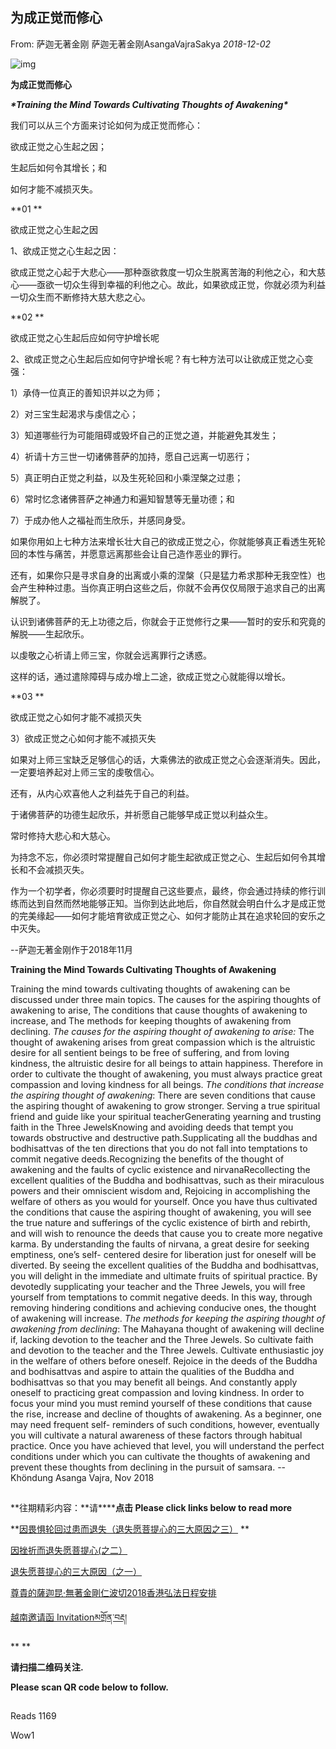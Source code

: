 ## 为成正觉而修心

From: 萨迦无著金刚 萨迦无著金刚AsangaVajraSakya *2018-12-02*

![img](https://mmbiz.qpic.cn/mmbiz_png/jZ6aUbzt6ISUqicleCicFwlYhIOXpaQP8t1p93icRZ2I8Bt3ceGr0fvwBRaAVGuljTWLrZqugooCEymB5na7cbqjg/640?wx_fmt=png&wxfrom=5&wx_lazy=1&wx_co=1)





**为成正觉而修心**

***\*Training the Mind Towards Cultivating Thoughts of Awakening\****





我们可以从三个方面来讨论如何为成正觉而修心：

欲成正觉之心生起之因；

生起后如何令其增长；和

如何才能不减损灭失。



**01
**

欲成正觉之心生起之因





1、欲成正觉之心生起之因：

欲成正觉之心起于大悲心——那种亟欲救度一切众生脱离苦海的利他之心，和大慈心——亟欲一切众生得到幸福的利他之心。故此，如果欲成正觉，你就必须为利益一切众生而不断修持大慈大悲之心。



**02
**

欲成正觉之心生起后应如何守护增长呢





2、欲成正觉之心生起后应如何守护增长呢？有七种方法可以让欲成正觉之心变强：

1）承侍一位真正的善知识并以之为师；

2）对三宝生起渴求与虔信之心；

3）知道哪些行为可能阻碍或毁坏自己的正觉之道，并能避免其发生；

4）祈请十方三世一切诸佛菩萨的加持，愿自己远离一切恶行；

5）真正明白正觉之利益，以及生死轮回和小乘涅槃之过患；

6）常时忆念诸佛菩萨之神通力和遍知智慧等无量功德；和

7）于成办他人之福祉而生欣乐，并感同身受。



如果你用如上七种方法来增长壮大自己的欲成正觉之心，你就能够真正看透生死轮回的本性与痛苦，并愿意远离那些会让自己造作恶业的罪行。

还有，如果你只是寻求自身的出离或小乘的涅槃（只是猛力希求那种无我空性）也会产生种种过患。当你真正明白这些之后，你就不会再仅仅局限于追求自己的出离解脱了。

认识到诸佛菩萨的无上功德之后，你就会于正觉修行之果——暂时的安乐和究竟的解脱——生起欣乐。

以虔敬之心祈请上师三宝，你就会远离罪行之诱惑。

这样的话，通过遣除障碍与成办增上二途，欲成正觉之心就能得以增长。



**03
**

欲成正觉之心如何才能不减损灭失





3）欲成正觉之心如何才能不减损灭失

如果对上师三宝缺乏足够信心的话，大乘佛法的欲成正觉之心会逐渐消失。因此，一定要培养起对上师三宝的虔敬信心。

还有，从内心欢喜他人之利益先于自己的利益。

于诸佛菩萨的功德生起欣乐，并祈愿自己能够早成正觉以利益众生。

常时修持大悲心和大慈心。

为持念不忘，你必须时常提醒自己如何才能生起欲成正觉之心、生起后如何令其增长和不会减损灭失。

作为一个初学者，你必须要时时提醒自己这些要点，最终，你会通过持续的修行训练而达到自然而然地能够正知。当你到达此地后，你自然就会明白什么才是成正觉的完美缘起——如何才能培育欲成正觉之心、如何才能防止其在追求轮回的安乐之中灭失。

--萨迦无著金刚作于2018年11月







**Training the Mind Towards Cultivating Thoughts of Awakening**




Training the mind towards cultivating thoughts of awakening can be discussed under three main topics.  The causes for the aspiring thoughts of awakening to arise, The conditions that cause thoughts of awakening to increase, and  The methods for keeping thoughts of awakening from declining.
*The causes for the aspiring thought of awakening to arise:*   The thought of awakening arises from great compassion which is the altruistic desire for all sentient beings to be free of suffering, and from loving kindness, the altruistic desire for all beings to attain happiness. Therefore in order to cultivate the thought of awakening, you must always practice great compassion and loving kindness for all beings. 
*The conditions that increase the aspiring thought of awakening*:   There are seven conditions that cause the aspiring thought of awakening to grow stronger.  Serving a true spiritual friend and guide like your spiritual teacherGenerating yearning and trusting faith in the Three JewelsKnowing and avoiding deeds that tempt you towards obstructive and destructive path.Supplicating all the buddhas and bodhisattvas of the ten directions that you do not fall into temptations to commit negative deeds.Recognizing the benefits of the thought of awakening and the faults of cyclic existence and nirvanaRecollecting the excellent qualities of the Buddha and bodhisattvas, such as their miraculous powers and their omniscient wisdom  and, Rejoicing in accomplishing the welfare of others as you would for yourself.
  Once you have thus cultivated the conditions that cause the aspiring thought of awakening, you will see the true nature and sufferings of the cyclic existence of birth and rebirth, and will wish to renounce the deeds that cause you to create more negative karma.  By understanding the faults of nirvana, a great desire for seeking emptiness, one’s self- centered desire for liberation just for oneself will be diverted.  By seeing the excellent qualities of the Buddha and bodhisattvas, you will delight in the immediate and ultimate fruits of spiritual practice.  By devotedly supplicating your teacher and the Three Jewels, you will free yourself from temptations to commit negative deeds.  In this way, through removing hindering conditions and achieving conducive ones, the thought of awakening will increase.
*The methods for keeping the aspiring thought of awakening from declining*:   The Mahayana thought of awakening will decline if, lacking devotion to the teacher and the Three Jewels.  So cultivate faith and devotion to the teacher and the Three Jewels.  Cultivate enthusiastic joy in the welfare of others before oneself.  Rejoice in the deeds of the Buddha and bodhisattvas and aspire to attain the qualities of the Buddha and bodhisattvas so that you may benefit all beings.  And constantly apply oneself to practicing great compassion and loving kindness.    In order to focus your mind you must remind yourself of these conditions that cause the rise, increase and decline of thoughts of awakening.  As a beginner, one may need frequent self- reminders of such conditions, however, eventually you will cultivate a natural awareness of these factors through habitual practice.  Once you have achieved that level, you will understand the perfect conditions under which you can cultivate the thoughts of awakening and prevent these thoughts from declining in the pursuit of samsara. 
--Khöndung Asanga Vajra, Nov 2018



![img](data:image/gif;base64,iVBORw0KGgoAAAANSUhEUgAAAAEAAAABCAYAAAAfFcSJAAAADUlEQVQImWNgYGBgAAAABQABh6FO1AAAAABJRU5ErkJggg==)



**往期精彩内容：\**请\******点击 Please click links below to read more**

**[因畏惧轮回过患而退失（退失愿菩提心的三大原因之三）](http://mp.weixin.qq.com/s?__biz=MzU5NTQwNDk5Mw==&mid=2247483951&idx=1&sn=430a2ce262e9ee555dfd4821c35f41b0&chksm=fe733381c904ba97b944ce7970eddb02512df39a65b28d3a65cde6eaaecb18f9926ce296ad03&scene=21#wechat_redirect)
**

[因挫折而退失愿菩提心(之二）](http://mp.weixin.qq.com/s?__biz=MzU5NTQwNDk5Mw==&mid=2247483945&idx=1&sn=5a02d556ed3c6d8e4271daa60180c5ff&chksm=fe733387c904ba9180e41e5ab9cb17ac78a916d795dc0a4d69dba308edaef24a987cade1e24c&scene=21#wechat_redirect)

[退失愿菩提心的三大原因（之一）](http://mp.weixin.qq.com/s?__biz=MzU5NTQwNDk5Mw==&mid=2247483848&idx=1&sn=1b9d2559fc521b54f148cd00dfc6597a&chksm=fe733066c904b970753e73ae5d1ced3bb63a21b37e8ed8e7850fd47006f7845345e210eb46b6&scene=21#wechat_redirect)

[尊貴的薩迦昆·無著金剛仁波切2018香港弘法日程安排](http://mp.weixin.qq.com/s?__biz=MzU5NTQwNDk5Mw==&mid=2247483965&idx=1&sn=bd4807e3043a78d27e491d6225fe2fad&chksm=fe733393c904ba85be6c79a36687aebcc51a7867a3ad0c43532ebeafddd59a11f783394547e3&scene=21#wechat_redirect)

[越南邀请函 Invitationམགྲོན་བརྡ།](http://mp.weixin.qq.com/s?__biz=MzU5NTQwNDk5Mw==&mid=2247483978&idx=1&sn=4069c7b3634dcd951960b3d44e12521c&chksm=fe7333e4c904baf259ca20b5d7a46b6ea538470424229d4d44b686e4f50661d7ddf3904b155a&scene=21#wechat_redirect)



**
**

**请扫描二维码关注.**

**Please scan QR code below to follow.**

![img](data:image/gif;base64,iVBORw0KGgoAAAANSUhEUgAAAAEAAAABCAYAAAAfFcSJAAAADUlEQVQImWNgYGBgAAAABQABh6FO1AAAAABJRU5ErkJggg==)



Reads 1169

Wow1